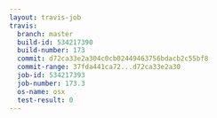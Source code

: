 ```yaml
---
layout: travis-job
travis:
  branch: master
  build-id: 534217390
  build-number: 173
  commit: d72ca33e2a304c0cb02449463756bdacb2c55bf8
  commit-range: 37fda441ca72...d72ca33e2a30
  job-id: 534217393
  job-number: 173.3
  os-name: osx
  test-result: 0
---
```

